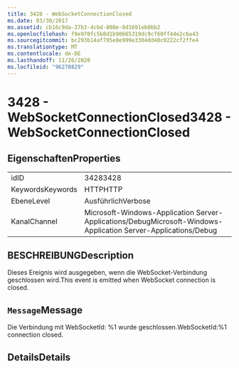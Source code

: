 ```yaml
---
title: 3428 - WebSocketConnectionClosed
ms.date: 03/30/2017
ms.assetid: cb16c9da-37b3-4cbd-800e-0d1691eb0bb2
ms.openlocfilehash: f9e970fc5b8d1b98665319dc9cf60ff44e2c6a43
ms.sourcegitcommit: bc293b14af795e0e999e3304dd40c0222cf2ffe4
ms.translationtype: MT
ms.contentlocale: de-DE
ms.lasthandoff: 11/26/2020
ms.locfileid: "96278829"
---
```

# <a name="3428---websocketconnectionclosed"></a><span data-ttu-id="fa7ea-102">3428 - WebSocketConnectionClosed</span><span class="sxs-lookup"><span data-stu-id="fa7ea-102">3428 - WebSocketConnectionClosed</span></span>

## <a name="properties"></a><span data-ttu-id="fa7ea-103">Eigenschaften</span><span class="sxs-lookup"><span data-stu-id="fa7ea-103">Properties</span></span>  
  
|||  
|-|-|  
|<span data-ttu-id="fa7ea-104">id</span><span class="sxs-lookup"><span data-stu-id="fa7ea-104">ID</span></span>|<span data-ttu-id="fa7ea-105">3428</span><span class="sxs-lookup"><span data-stu-id="fa7ea-105">3428</span></span>|  
|<span data-ttu-id="fa7ea-106">Keywords</span><span class="sxs-lookup"><span data-stu-id="fa7ea-106">Keywords</span></span>|<span data-ttu-id="fa7ea-107">HTTP</span><span class="sxs-lookup"><span data-stu-id="fa7ea-107">HTTP</span></span>|  
|<span data-ttu-id="fa7ea-108">Ebene</span><span class="sxs-lookup"><span data-stu-id="fa7ea-108">Level</span></span>|<span data-ttu-id="fa7ea-109">Ausführlich</span><span class="sxs-lookup"><span data-stu-id="fa7ea-109">Verbose</span></span>|  
|<span data-ttu-id="fa7ea-110">Kanal</span><span class="sxs-lookup"><span data-stu-id="fa7ea-110">Channel</span></span>|<span data-ttu-id="fa7ea-111">Microsoft-Windows-Application Server-Applications/Debug</span><span class="sxs-lookup"><span data-stu-id="fa7ea-111">Microsoft-Windows-Application Server-Applications/Debug</span></span>|  
  
## <a name="description"></a><span data-ttu-id="fa7ea-112">BESCHREIBUNG</span><span class="sxs-lookup"><span data-stu-id="fa7ea-112">Description</span></span>  

 <span data-ttu-id="fa7ea-113">Dieses Ereignis wird ausgegeben, wenn die WebSocket-Verbindung geschlossen wird.</span><span class="sxs-lookup"><span data-stu-id="fa7ea-113">This event is emitted when WebSocket connection is closed.</span></span>  
  
## <a name="message"></a><span data-ttu-id="fa7ea-114">`Message`</span><span class="sxs-lookup"><span data-stu-id="fa7ea-114">Message</span></span>  

 <span data-ttu-id="fa7ea-115">Die Verbindung mit WebSocketId: %1 wurde geschlossen.</span><span class="sxs-lookup"><span data-stu-id="fa7ea-115">WebSocketId:%1 connection closed.</span></span>  
  
## <a name="details"></a><span data-ttu-id="fa7ea-116">Details</span><span class="sxs-lookup"><span data-stu-id="fa7ea-116">Details</span></span>
